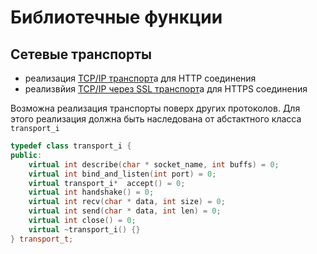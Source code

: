 ﻿# Библиотечные функции

## Сетевые транспорты

- реализация [TCP/IP транспорт](http_transport.cc)а для HTTP соединения  
- реализвйия [TCP/IP через SSL транспорт](https_transport.cc)а для HTTPS соединения

Возможна реализация транспорты поверх других протоколов. Для этого реализация должна быть наследована от абстактного класса ```transport_i```

```c++
typedef class transport_i {
public:
    virtual int describe(char * socket_name, int buffs) = 0;
    virtual int bind_and_listen(int port) = 0;
    virtual transport_i*  accept() = 0;
    virtual int handshake() = 0;
    virtual int recv(char * data, int size) = 0;
    virtual int send(char * data, int len) = 0;
    virtual int close() = 0;
    virtual ~transport_i() {}
} transport_t;
```

